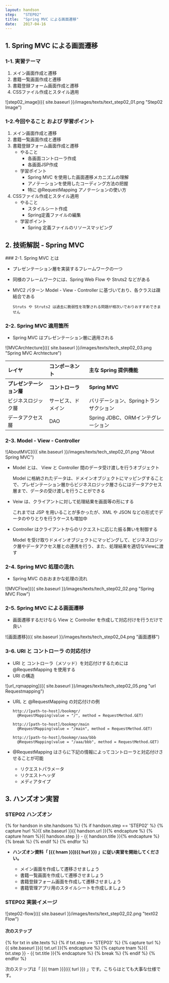 ```yaml
---
layout: handson
step:   "STEP02"
title:  "Spring MVC による画面遷移"
date:   2017-04-16
---
```


<h2 class="handson">1. Spring MVC による画面遷移</h2>

### 1-1. 実習テーマ

1. メイン画面作成と遷移
2. 書籍一覧画面作成と遷移
3. 書籍登録フォーム画面作成と遷移
4. CSSファイル作成とスタイル適用

![step02_image]({{ site.baseurl }}/images/texts/text_step02_01.png "Step02 Image")

### 1-2.今回やること および 学習ポイント

1. メイン画面作成と遷移
2. 書籍一覧画面作成と遷移
3. 書籍登録フォーム画面作成と遷移
    - やること
        - 各画面コントローラ作成
        - 各画面JSP作成
    - 学習ポイント
        - Spring MVC を使用した画面遷移メカニズムの理解
        - アノテーションを使用したコーディング方法の把握
        - 特に @RequestMapping アノテーションの使い方
4. CSSファイル作成とスタイル適用
    - やること
        - スタイルシート作成
        - Spring定義ファイルの編集
    - 学習ポイント
        - Spring 定義ファイルのリソースマッピング

<h2 class="handson">2. 技術解説 - Spring MVC</h2>
### 2-1. Spring MVC とは

- プレゼンテーション層を実装するフレームワークの一つ
- 同様のフレームワークには、Spring Web Flow や Struts2 などがある
- MVC2 パターン Model - View - Controller に基づいており、各クラスは疎結合である

    ```
    Struts や Struts2 は過去に脆弱性を攻撃される問題が相次いでおりおすすめできません
    ```

### 2-2. Spring MVC 適用箇所

- Spring MVC はプレゼンテーション層に適用される

![MVCArchtecture]({{ site.baseurl }}/images/texts/tech_step02_03.png "Spring MVC Archtecture")

| レイヤ | コンポーネント | 主な Spring 提供機能 |
|:--|:--|:--|
| **プレゼンテーション層** | **コントローラ** | **Spring MVC** |
| ビジネスロジック層 | サービス、ドメイン | バリデーション、Springトランザクション |
| データアクセス層 | DAO | Spring JDBC、ORMインテグレーション |

### 2-3. Model - View - Controller

![AboutMVC]({{ site.baseurl }}/images/texts/tech_step02_01.png "About Spring MVC")

- Model とは、 View と Controller 間のデータ受け渡しを行うオブジェクト

    Model に格納されたデータは、ドメインオブジェクトにマッピングすることで、プレゼンテーション層からビジネスロジック層さらにはデータアクセス層まで、データの受け渡しを行うことができる

- Veiw は、クライアントに対して処理結果を画面等の形にする

    これまでは JSP を用いることが多かったが、XML や JSON などの形式でデータのやりとりを行うケースも増加中

- Controller はクライアントからのリクエストに応じた振る舞いを制御する

    Model を受け取りドメインオブジェクトにマッピングして、ビジネスロジック層やデータアクセス層との連携を行う、また、処理結果を適切なViewに渡す

### 2-4. Spring MVC 処理の流れ

- Spring MVC のおおまかな処理の流れ

![MVCFlow]({{ site.baseurl }}/images/texts/tech_step02_02.png "Spring MVC Flow")

### 2-5. Spring MVC による画面遷移

- 画面遷移するだけなら View と Controller を作成して対応付けを行うだけで良い

![画面遷移]({{ site.baseurl }}/images/texts/tech_step02_04.png "画面遷移")

### 3-6. URI と コントローラ の対応付け

- URI と コントローラ（メソッド）を対応付けするためには @RequestMapping を使用する
- URI の構造

![url_rqmapping]({{ site.baseurl }}/images/texts/tech_step02_05.png "url Requestmapping")

- URL と @RequestMapping の対応付けの例

  ```
  http://[path-to-host]/bookmgr/ 
    @RequestMapping(value = "/", method = RequestMethod.GET)

  http://[path-to-host]/bookmgr/main
    @RequestMapping(value = "/main", method = RequestMethod.GET)

  http://[path-to-host]/bookmgr/aaa/bbb
    @RequestMapping(value = "/aaa/bbb", method = RequestMethod.GET)
  ```

- @RequestMapping はさらに下記の情報によってコントローラと対応付けさせることが可能
    - リクエストパラメータ
    - リクエストヘッダ
    - メディアタイプ

<h2 class="handson">3. ハンズオン実習</h2>

### STEP02 ハンズオン

{% for handson in site.handsons %}
  {% if handson.step == 'STEP02' %}
    {% capture hurl %}{{ site.baseurl }}{{ handson.url }}{% endcapture %}
    {% capture hnam %}{{ handson.step }} - {{ handson.title }}{% endcapture %}
    {% break %}
  {% endif %}
{% endfor %}

- **ハンズオン資料「 [{{ hnam }}]({{ hurl }}) 」に従い実習を開始してください。**

    - メイン画面を作成して遷移させましょう
    - 書籍一覧画面を作成して遷移させましょう
    - 書籍登録フォーム画面を作成して遷移させましょう
    - 書籍管理アプリ用のスタイルシートを作成しましょう

### STEP02 実装イメージ

![step02-flow]({{ site.baseurl }}/images/texts/text_step02_02.png "text02 Flow")


<h4 class="handson">次のステップ</h4>

{% for txt in site.texts %}
  {% if txt.step == 'STEP03' %}
    {% capture turl %}{{ site.baseurl }}{{ txt.url }}{% endcapture %}
    {% capture tnam %}{{ txt.step }} - {{ txt.title }}{% endcapture %}
    {% break %}
  {% endif %}
{% endfor %}

次のステップは「 [{{ tnam }}]({{ turl }}) 」です。こちらはとても大事な仕様です。
